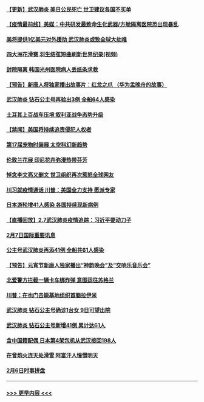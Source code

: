 #### [【更新】武汉肺炎 美日公民死亡 世卫建议各国不买单](../pages/prog202/a102770740.md?t=02081744) 
#### [【疫情最前线】美媒：中共研发最致命生化武器/方舱隔离医院恐出现暴乱](../pages/prog202/a102772439.md?t=02081744) 
#### [美将提供1亿美元对外援助 武汉肺炎或致全球大劫难](../pages/prog202/a102772361.md?t=02081744) 
#### [四大洲花滑赛 羽生结弦短曲刷新世界纪录(视频)](../pages/prog202/a102772341.md?t=02081744) 
#### [封院隔离 韩国光州医院病人丢纸条求救](../pages/prog202/a102772282.md?t=02081744) 
#### [【预告】新唐人将独家播出故事片：红龙之爪 （华为孟晚舟的故事）](../pages/prog202/a102767728.md?t=02081744) 
#### [武汉肺炎 钻石公主号再验出3例 全船64人感染](../pages/prog202/a102771726.md?t=02081744) 
#### [土耳其上百战车压境 叙利亚战争态势升级](../pages/prog202/a102772132.md?t=02081744) 
#### [【禁闻】美国将持续追责侵犯人权者](../pages/prog202/a102772042.md?t=02081744) 
#### [第17届宠物时装展 太空科幻新趋势](../pages/prog202/a102772033.md?t=02081744) 
#### [伦敦兰花展 印尼花卉弥漫热带芬芳](../pages/prog202/a102772026.md?t=02081744) 
#### [悼念李文亮又删文 世卫组织再次惹怒全球网友](../pages/prog202/a102771968.md?t=02081744) 
#### [川习就疫情通话 川普：美国全力支持 愿派专家](../pages/prog202/a102771930.md?t=02081744) 
#### [日本游轮增41人感染 各国持续现新病例](../pages/prog202/a102771912.md?t=02081744) 
#### [【直播回放】2.7武汉肺炎疫情追踪：习近平要动刀子](../pages/prog202/a102771649.md?t=02081744) 
#### [2月7日国际重要讯息](../pages/prog202/a102771747.md?t=02081744) 
#### [公主号武汉肺炎再添41例 全船共61人感染](../pages/prog202/a102771703.md?t=02081744) 
#### [【预告】元宵节新唐人独家播出“神韵晚会”及“交响乐音乐会”](../pages/prog202/a102767674.md?t=02081744) 
#### [北爱警方拦截一辆卡车绑炸弹 意图运往苏格兰](../pages/prog202/a102771609.md?t=02081744) 
#### [川普：在也门击毙基地组织首脑拉伊米](../pages/prog202/a102771528.md?t=02081744) 
#### [武汉肺炎 钻石公主号确诊1台女 9日可望出院](../pages/prog202/a102771518.md?t=02081744) 
#### [武汉肺炎 钻石公主号新增41例 累计达61人](../pages/prog202/a102771486.md?t=02081744) 
#### [含中国籍配偶 日本第4架包机从武汉接回198人](../pages/prog202/a102771472.md?t=02081744) 
#### [在曾炮火连天处滑雪 阿富汗人憧憬明天](../pages/prog202/a102771290.md?t=02081744) 
#### [2月6日时事拼盘](../pages/prog202/a102771225.md?t=02081744) 

----
#### [ >>> 更早内容 <<< ](../indexes/prog202-earlier.md)
